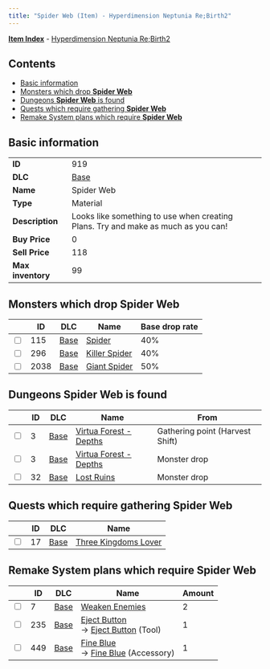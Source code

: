 ```yaml
---
title: "Spider Web (Item) - Hyperdimension Neptunia Re;Birth2"
---
```


[**Item Index**](/neptunia/rb2/item/index.html) - [Hyperdimension Neptunia Re;Birth2](/neptunia/rb2)

## Contents

- [Basic information](#basic-information)
- [Monsters which drop **Spider Web**](#monsters-which-drop-spider-web)
- [Dungeons **Spider Web** is found](#dungeons-spider-web-is-found)
- [Quests which require gathering **Spider Web**](#quests-which-require-gathering-spider-web)
- [Remake System plans which require **Spider Web**](#remake-system-plans-which-require-spider-web)

## Basic information

|   |   |
| -- | -- |
| **ID** | 919 |
| **DLC** | [Base](/neptunia/rb2/dlc/0-base.html) |
| **Name** | Spider Web |
| **Type** | Material |
| **Description** | Looks like something to use when creating Plans. Try and make as much as you can! |
| **Buy Price** | 0 |
| **Sell Price** | 118 |
| **Max inventory** | 99 |

## Monsters which drop **Spider Web**

|    | ID | DLC | Name | Base drop rate |
| -- | -- | --- | ---- | -------------- |
| <input type="checkbox" id="rb2-monster-0-115" class="trackbox" /> | 115 | [Base](/neptunia/rb2/dlc/0-base.html) | [Spider](/neptunia/rb2/monster/0-115-spider.html) | 40% |
| <input type="checkbox" id="rb2-monster-0-296" class="trackbox" /> | 296 | [Base](/neptunia/rb2/dlc/0-base.html) | [Killer Spider](/neptunia/rb2/monster/0-296-killer-spider.html) | 40% |
| <input type="checkbox" id="rb2-monster-0-2038" class="trackbox" /> | 2038 | [Base](/neptunia/rb2/dlc/0-base.html) | [Giant Spider](/neptunia/rb2/monster/0-2038-giant-spider.html) | 50% |

## Dungeons **Spider Web** is found

|    | ID | DLC | Name | From |
| -- | -- | --- | ---- | ---- |
| <input type="checkbox" id="rb2-dungeon-0-3" class="trackbox" /> | 3 | [Base](/neptunia/rb2/dlc/0-base.html) | [Virtua Forest - Depths](/neptunia/rb2/dungeon/0-3-virtua-forest-depths.html) | Gathering point (Harvest Shift) |
| <input type="checkbox" id="rb2-dungeon-0-3" class="trackbox" /> | 3 | [Base](/neptunia/rb2/dlc/0-base.html) | [Virtua Forest - Depths](/neptunia/rb2/dungeon/0-3-virtua-forest-depths.html) | Monster drop |
| <input type="checkbox" id="rb2-dungeon-0-32" class="trackbox" /> | 32 | [Base](/neptunia/rb2/dlc/0-base.html) | [Lost Ruins](/neptunia/rb2/dungeon/0-32-lost-ruins.html) | Monster drop |

## Quests which require gathering **Spider Web**

|    | ID | DLC | Name |
| -- | -- | --- | ---- |
| <input type="checkbox" id="rb2-quest-0-17" class="trackbox" /> | 17 | [Base](/neptunia/rb2/dlc/0-base.html) | [Three Kingdoms Lover](/neptunia/rb2/quest/0-17-three-kingdoms-lover.html) |

## Remake System plans which require **Spider Web**

|    | ID | DLC | Name | Amount |
| -- | -- | --- | ---- | ------ |
| <input type="checkbox" id="rb2-remake-0-7" class="trackbox" /> | 7 | [Base](/neptunia/rb2/dlc/0-base.html) | [Weaken Enemies](/neptunia/rb2/remake/0-7-weaken-enemies.html) | 2 |
| <input type="checkbox" id="rb2-remake-0-235" class="trackbox" /> | 235 | [Base](/neptunia/rb2/dlc/0-base.html) | [Eject Button](/neptunia/rb2/remake/0-235-eject-button.html)<br />→ [Eject Button](/neptunia/rb2/item/0-40-eject-button.html) (Tool) | 1 |
| <input type="checkbox" id="rb2-remake-0-449" class="trackbox" /> | 449 | [Base](/neptunia/rb2/dlc/0-base.html) | [Fine Blue](/neptunia/rb2/remake/0-449-fine-blue.html)<br />→ [Fine Blue](/neptunia/rb2/item/0-2380-fine-blue.html) (Accessory) | 1 |